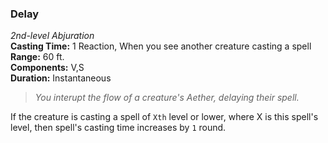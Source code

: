 ### Delay
*2nd-level Abjuration*  
**Casting Time:** 1 Reaction, When you see another creature casting a spell  
**Range:** 60 ft.  
**Components:** V,S  
**Duration:** Instantaneous

> *You interupt the flow of a creature's Aether, delaying their spell.*

If the creature is casting a spell of `Xth` level or lower, where X is this spell's level, then spell's casting time increases by `1` round.